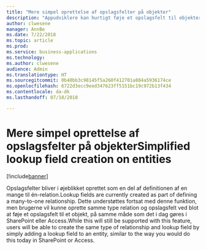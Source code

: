 ```yaml
---
title: "Mere simpel oprettelse af opslagsfelter på objekter"
description: "Appudviklere kan hurtigt føje et opslagsfelt til objekter."
author: clwesene
manager: AnnBe
ms.date: 7/22/2018
ms.topic: article
ms.prod: 
ms.service: business-applications
ms.technology: 
ms.author: clwesene
audience: Admin
ms.translationtype: HT
ms.sourcegitcommit: 0b40bb3c98145f5a260f412701a884a5936174ce
ms.openlocfilehash: 6722d3ecc9eed347623ff5151bc19c972b13f434
ms.contentlocale: da-dk
ms.lasthandoff: 07/18/2018

---
```

# <a name="simplified-lookup-field-creation-on-entities"></a><span data-ttu-id="a5865-103">Mere simpel oprettelse af opslagsfelter på objekter</span><span class="sxs-lookup"><span data-stu-id="a5865-103">Simplified lookup field creation on entities</span></span>


[!include[banner](../../includes/banner.md)]

<span data-ttu-id="a5865-104">Opslagsfelter bliver i øjeblikket oprettet som en del af definitionen af en mange til én-relation.</span><span class="sxs-lookup"><span data-stu-id="a5865-104">Lookup fields are currently created as part of defining a many-to-one relationship.</span></span> <span data-ttu-id="a5865-105">Dette understøttes fortsat med denne funktion, men brugerne vil kunne oprette samme type relation og opslagsfelt ved blot at føje et opslagsfelt til et objekt, på samme måde som det i dag gøres i SharePoint eller Access.</span><span class="sxs-lookup"><span data-stu-id="a5865-105">While this will still be supported with this feature, users will be able to create the same type of relationship and lookup field by simply adding a lookup field to an entity, similar to the way you would do this today in SharePoint or Access.</span></span>

